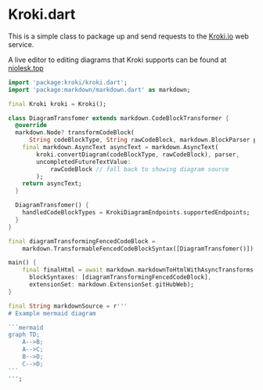 # Kroki.dart

This is a simple class to package up and send requests to the [Kroki.io](https://kroki.io) web service.

A live editor to editing diagrams that Kroki supports can be found at [niolesk.top](https://niolesk.top/#https://kroki.io/mermaid/svg/eNpNzr0OgjAcBPCdp7hRB-QNNHz4MTipG2EopWkbsH9SWwyK725hMM6_u8tJy3qFWxEBaYnUjGQEKsTxdsqZgRJdjwnZCkeCI0jtlK83nO7J6F_eCa6S1lKrsQ4L2dxD_saJnnOak3FW1yG2wyd4vnhR4iJ6sk4bidrLB6qf7UucaRC4KmZn1o1g_34IH5uBOFvKVfQFDfY57w==)



~~~dart
import 'package:kroki/kroki.dart';
import 'package:markdown/markdown.dart' as markdown;

final Kroki kroki = Kroki();

class DiagramTransfomer extends markdown.CodeBlockTransformer {
  @override
  markdown.Node? transformCodeBlock(
      String codeBlockType, String rawCodeBlock, markdown.BlockParser parser) {
    final markdown.AsyncText asyncText = markdown.AsyncText(
        kroki.convertDiagram(codeBlockType, rawCodeBlock), parser,
        uncompletedFutureTextValue:
            rawCodeBlock // fall back to showing diagram source
        );
    return asyncText;
  }

  DiagramTransfomer() {
    handledCodeBlockTypes = KrokiDiagramEndpoints.supportedEndpoints;
  }
}

final diagramTransformingFencedCodeBlock =
    markdown.TransformableFencedCodeBlockSyntax([DiagramTransfomer()]);

main() {
    final finalHtml = await markdown.markdownToHtmlWithAsyncTransforms(markdownSource,
      blockSyntaxes: [diagramTransformingFencedCodeBlock],
      extensionSet: markdown.ExtensionSet.gitHubWeb);
}   

final String markdownSource = r'''
# Example mermaid diagram

```mermaid
graph TD;
    A-->B;
    A-->C;
    B-->D;
    C-->D;
```
''';

 
~~~
